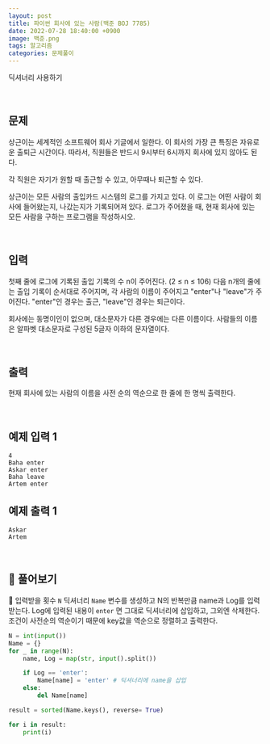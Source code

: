 ```yaml
---
layout: post
title: 파이썬 회사에 있는 사람(백준 BOJ 7785)
date: 2022-07-28 18:40:00 +0900
image: 백준.png
tags: 알고리즘
categories: 문제풀이
---
```


딕셔너리 사용하기

<br>

## 문제

상근이는 세계적인 소프트웨어 회사 기글에서 일한다. 이 회사의 가장 큰 특징은 자유로운 출퇴근 시간이다. 따라서, 직원들은 반드시 9시부터 6시까지 회사에 있지 않아도 된다.

각 직원은 자기가 원할 때 출근할 수 있고, 아무때나 퇴근할 수 있다.

상근이는 모든 사람의 출입카드 시스템의 로그를 가지고 있다. 이 로그는 어떤 사람이 회사에 들어왔는지, 나갔는지가 기록되어져 있다. 로그가 주어졌을 때, 현재 회사에 있는 모든 사람을 구하는 프로그램을 작성하시오.

<br>

## 입력

첫째 줄에 로그에 기록된 출입 기록의 수 n이 주어진다. (2 ≤ n ≤ 106) 다음 n개의 줄에는 출입 기록이 순서대로 주어지며, 각 사람의 이름이 주어지고 "enter"나 "leave"가 주어진다. "enter"인 경우는 출근, "leave"인 경우는 퇴근이다.

회사에는 동명이인이 없으며, 대소문자가 다른 경우에는 다른 이름이다. 사람들의 이름은 알파벳 대소문자로 구성된 5글자 이하의 문자열이다.

<br>

## 출력

현재 회사에 있는 사람의 이름을 사전 순의 역순으로 한 줄에 한 명씩 출력한다.

<br>

## 예제 입력 1

```
4
Baha enter
Askar enter
Baha leave
Artem enter
```

## 예제 출력 1

```
Askar
Artem
```

<br>

## 📝 풀어보기

📌 입력받을 횟수 `N` 딕셔너리 `Name` 변수를 생성하고 N의 반복만큼 name과 Log를 입력받는다. Log에 입력된 내용이 `enter` 면 그대로 딕셔너리에 삽입하고, 그외엔 삭제한다. 조건이 사전순의 역순이기 때문에 key값을 역순으로 정렬하고 출력한다. 

``` python
N = int(input())
Name = {}
for _ in range(N):
    name, Log = map(str, input().split())

    if Log == 'enter':
        Name[name] = 'enter' # 딕셔너리에 name을 삽입
    else:
        del Name[name]

result = sorted(Name.keys(), reverse= True)

for i in result:
    print(i)
```

